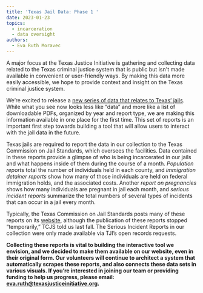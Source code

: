 ```yaml
---
title: 'Texas Jail Data: Phase 1 '
date: 2023-01-23
topics:
  - incarceration
  - data oversight
authors:
  - Eva Ruth Moravec
---
```


A major focus at the Texas Justice Initiative is gathering and collecting data related to the Texas criminal justice system that is public but isn't made available in convenient or user-friendly ways. By making this data more easily accessible, we hope to provide context and insight on the Texas criminal justice system.

We’re excited to release a [new series of data that relates to Texas’ jails](https://texasjusticeinitiative.org/tcjs-reports). While what you see now looks less like “data” and more like a list of downloadable PDFs, organized by year and report type, we are making this information available in one place for the first time. This set of reports is an important first step towards building a tool that will allow users to interact with the jail data in the future.

Texas jails are required to report the data in our collection to the Texas Commission on Jail Standards, which oversees the facilities. Data contained in these reports provide a glimpse of who is being incarcerated in our jails and what happens inside of them during the course of a month. _Population reports_ total the number of individuals held in each county, and _immigration detainer reports_ show how many of those individuals are held on federal immigration holds, and the associated costs. Another _report on pregnancies_ shows how many individuals are pregnant in jail each month, and _serious incident reports_ summarize the total numbers of several types of incidents that can occur in a jail every month.

Typically, the Texas Commission on Jail Standards posts many of these reports on its [website](https://www.tcjs.state.tx.us/population-reports/), although the publication of these reports stopped “temporarily,” TCJS told us last fall. The Serious Incident Reports in our collection were only made available via TJI’s open records requests.

**Collecting these reports is vital to building the interactive tool we envision, and we decided to make them available on our website, even in their original form. Our volunteers will continue to architect a system that automatically scrapes these reports, and also connects these data sets in various visuals. If you’re interested in joining our team or providing funding to help us progress, please email: [eva.ruth@texasjusticeinitiative.org](mailto:eva.ruth@texasjusticeinitiative.org).**
